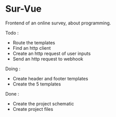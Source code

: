 # Sur-Vue
Frontend of an online survey, about programming.

Todo :
<ul>
  <li>Route the templates</li>
  <li>Find an http client</li>
  <li>Create an http request of user inputs</li>
  <li>Send an http request to webhook</li>
</ul>

Doing :
<ul>
  <li>Create header and footer templates</li>
  <li>Create the 5 templates</li>
</ul>

Done :
<ul>
  <li>Create the project schematic</li>
  <li>Create project files</li>
</ul>
